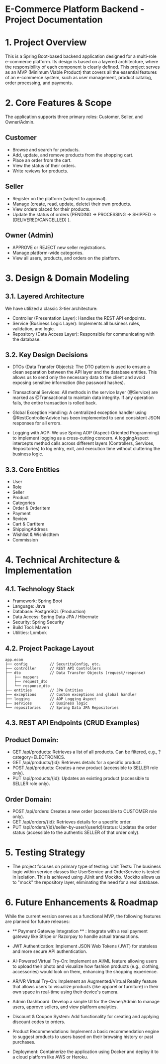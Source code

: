 # E-Commerce Platform Backend - Project Documentation

# 1. Project Overview

This is a Spring Boot-based backend application designed for a multi-role e-commerce platform. Its design is based on a layered architecture, where the responsibility of each component is clearly defined. This project serves as an MVP (Minimum Viable Product) that covers all the essential features of an e-commerce system, such as user management, product catalog, order processing, and payments.

# 2. Core Features & Scope

The application supports three primary roles: Customer, Seller, and Owner/Admin.

## Customer

* Browse and search for products.
* Add, update, and remove products from the shopping cart.
* Place an order from the cart.
* View the status of their orders.
* Write reviews for products.

## Seller

* Register on the platform (subject to approval).
* Manage (create, read, update, delete) their own products.
* View orders placed for their products.
* Update the status of orders (PENDING -> PROCESSING -> SHIPPED ->(DELIVERED/CANCELLED) ).

## Owner (Admin)

* APPROVE or REJECT new seller registrations.
* Manage platform-wide categories.
* View all users, products, and orders on the platform.

# 3. Design & Domain Modeling

## 3.1. Layered Architecture

We have utilized a classic 3-tier architecture:

* Controller (Presentation Layer): Handles the REST API endpoints.
* Service (Business Logic Layer): Implements all business rules, validation, and logic.
* Repository (Data Access Layer): Responsible for communicating with the database.

## 3.2. Key Design Decisions

* DTOs (Data Transfer Objects): The DTO pattern is used to ensure a clean separation between the API layer and the database entities. This allows us to send only the necessary data to the client and avoid exposing sensitive information (like password hashes).

* Transactional Services: All methods in the service layer (@Service) are marked as @Transactional to maintain data integrity. If any operation fails, the entire transaction is rolled back.

* Global Exception Handling: A centralized exception handler using @RestControllerAdvice has been implemented to send consistent JSON responses for all errors.

* Logging with AOP: We use Spring AOP (Aspect-Oriented Programming) to implement logging as a cross-cutting concern. A loggingAspect  intercepts method calls across different layers (Controllers, Services, Repositories) to log entry, exit, and execution time without cluttering the business logic.

## 3.3. Core Entities

* User
* Role
* Seller
* Product
* Categories
* Order & OrderItem
* Payment
* Review
* Cart & CartItem
* ShippingAddress
* Wishlist & WishlistItem
* Commission

# 4. Technical Architecture & Implementation

## 4.1. Technology Stack

* Framework: Spring Boot
* Language: Java
* Database: PostgreSQL (Production)
* Data Access: Spring Data JPA / Hibernate
* Security: Spring Security
* Build Tool: Maven
* Utilities: Lombok

## 4.2. Project Package Layout
```
app.ecom
├── config          // SecurityConfig, etc.
├── controller      // REST API Controllers
├── dto             // Data Transfer Objects (request/response)
│   ├── mappers
│   ├── request_dto
│   └── response_dto
├── entities        // JPA Entities
├── exceptions      // Custom exceptions and global handler
├── logging         // AOP Logging Aspect
├── services        // Business logic
└── repositories    // Spring Data JPA Repositories
```
## 4.3. REST API Endpoints (CRUD Examples)

## Product Domain:

* GET /api/products: Retrieves a list of all products. Can be filtered, e.g., ?category=ELECTRONICS.
* GET /api/products/{id}: Retrieves details for a specific product.
* POST /api/products: Creates a new product (accessible to SELLER role only).
* PUT /api/products/{id}: Updates an existing product (accessible to SELLER role only).
  
## Order Domain:

* POST /api/orders: Creates a new order (accessible to CUSTOMER role only).
* GET /api/orders/{id}: Retrieves details for a specific order.
* PUT /api/orders/{id}/seller-by-user/{userId}/status: Updates the order status (accessible to the authentic SELLER of that order only).

# 5. Testing Strategy

* The project focuses on primary type of testing:
Unit Tests: The business logic within service classes like UserService and OrderService is tested in isolation. This is achieved using JUnit and Mockito. Mockito allows us to "mock" the repository layer, eliminating the need for a real database.

# 6. Future Enhancements & Roadmap

While the current version serves as a functional MVP, the following features are planned for future releases:

* ** Payment Gateway Integration ** :
  Integrate with a real payment gateway like Stripe or Razorpay to handle actual transactions.

* JWT Authentication: Implement JSON Web Tokens (JWT) for stateless and more secure API authentication.

* AI-Powered Virtual Try-On: Implement an AI/ML feature allowing users to upload their photo and visualize how fashion products (e.g., clothing, accessories) would look on them, enhancing the shopping experience.

* AR/VR Virtual Try-On: Implement an Augmented/Virtual Reality feature that allows users to visualize products (like apparel or furniture) in their own space in real-time using their device's camera.

* Admin Dashboard: Develop a simple UI for the Owner/Admin to manage users, approve sellers, and view platform analytics.

* Discount & Coupon System: Add functionality for creating and applying discount codes to orders.

* Product Recommendations: Implement a basic recommendation engine to suggest products to users based on their browsing history or past purchases.

* Deployment: Containerize the application using Docker and deploy it to a cloud platform like AWS or Heroku.

